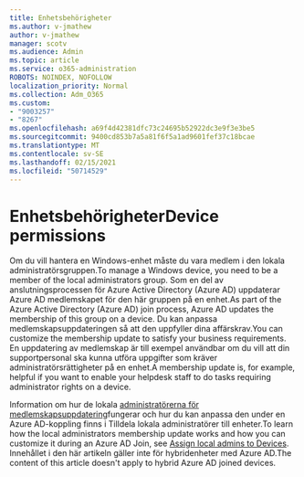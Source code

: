 ```yaml
---
title: Enhetsbehörigheter
ms.author: v-jmathew
author: v-jmathew
manager: scotv
ms.audience: Admin
ms.topic: article
ms.service: o365-administration
ROBOTS: NOINDEX, NOFOLLOW
localization_priority: Normal
ms.collection: Adm_O365
ms.custom:
- "9003257"
- "8267"
ms.openlocfilehash: a69f4d42381dfc73c24695b52922dc3e9f3e3be5
ms.sourcegitcommit: 9400cd853b7a5a81f6f5a1ad9601fef37c18bcae
ms.translationtype: MT
ms.contentlocale: sv-SE
ms.lasthandoff: 02/15/2021
ms.locfileid: "50714529"
---
```

# <a name="device-permissions"></a><span data-ttu-id="1647c-102">Enhetsbehörigheter</span><span class="sxs-lookup"><span data-stu-id="1647c-102">Device permissions</span></span>

<span data-ttu-id="1647c-103">Om du vill hantera en Windows-enhet måste du vara medlem i den lokala administratörsgruppen.</span><span class="sxs-lookup"><span data-stu-id="1647c-103">To manage a Windows device, you need to be a member of the local administrators group.</span></span> <span data-ttu-id="1647c-104">Som en del av anslutningsprocessen för Azure Active Directory (Azure AD) uppdaterar Azure AD medlemskapet för den här gruppen på en enhet.</span><span class="sxs-lookup"><span data-stu-id="1647c-104">As part of the Azure Active Directory (Azure AD) join process, Azure AD updates the membership of this group on a device.</span></span> <span data-ttu-id="1647c-105">Du kan anpassa medlemskapsuppdateringen så att den uppfyller dina affärskrav.</span><span class="sxs-lookup"><span data-stu-id="1647c-105">You can customize the membership update to satisfy your business requirements.</span></span> <span data-ttu-id="1647c-106">En uppdatering av medlemskap är till exempel användbar om du vill att din supportpersonal ska kunna utföra uppgifter som kräver administratörsrättigheter på en enhet.</span><span class="sxs-lookup"><span data-stu-id="1647c-106">A membership update is, for example, helpful if you want to enable your helpdesk staff to do tasks requiring administrator rights on a device.</span></span>

<span data-ttu-id="1647c-107">Information om hur de lokala [administratörerna för medlemskapsuppdatering](https://docs.microsoft.com/azure/active-directory/devices/assign-local-admin)fungerar och hur du kan anpassa den under en Azure AD-koppling finns i Tilldela lokala administratörer till enheter.</span><span class="sxs-lookup"><span data-stu-id="1647c-107">To learn how the local administrators membership update works and how you can customize it during an Azure AD Join, see [Assign local admins to Devices](https://docs.microsoft.com/azure/active-directory/devices/assign-local-admin).</span></span> <span data-ttu-id="1647c-108">Innehållet i den här artikeln gäller inte för hybridenheter med Azure AD.</span><span class="sxs-lookup"><span data-stu-id="1647c-108">The content of this article doesn't apply to hybrid Azure AD joined devices.</span></span>
